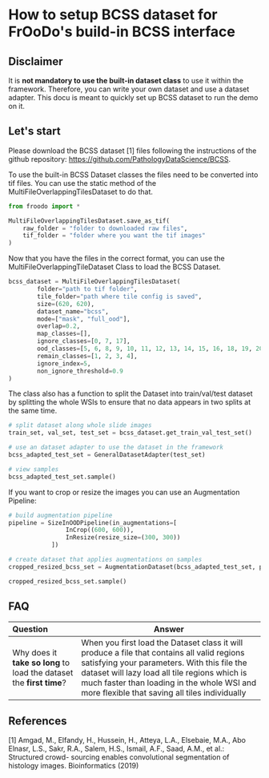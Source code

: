 # How to setup BCSS dataset for FrOoDo's build-in BCSS interface

## Disclaimer
 It is **not mandatory to use the built-in dataset class** to use it within the framework. Therefore, you can write your own dataset and use a dataset adapter. This docu is meant to quickly set up BCSS dataset to run the demo on it.

## Let's start

Please download the BCSS dataset [1] files following the instructions of the github repository: https://github.com/PathologyDataScience/BCSS.

To use the built-in BCSS Dataset classes the files need to be converted into tif files. You can use the static method of the MultiFileOverlappingTilesDataset to do that.

```python
from froodo import *

MultiFileOverlappingTilesDataset.save_as_tif(
    raw_folder = "folder to downloaded raw files",
    tif_folder = "folder where you want the tif images"
)
```

Now that you have the files in the correct format, you can use the  MultiFileOverlappingTileDataset Class to load the BCSS Dataset. 

```python
bcss_dataset = MultiFileOverlappingTilesDataset(
        folder="path to tif folder",
        tile_folder="path where tile config is saved",
        size=(620, 620),
        dataset_name="bcss",
        mode=["mask", "full_ood"],
        overlap=0.2,
        map_classes=[],
        ignore_classes=[0, 7, 17],
        ood_classes=[5, 6, 8, 9, 10, 11, 12, 13, 14, 15, 16, 18, 19, 20, 21],
        remain_classes=[1, 2, 3, 4],
        ignore_index=5,
        non_ignore_threshold=0.9
)
```

The class also has a function to split the Dataset into train/val/test dataset by splitting the whole WSIs to ensure that no data appears in two splits at the same time.

```python
# split dataset along whole slide images
train_set, val_set, test_set = bcss_dataset.get_train_val_test_set()

# use an dataset adapter to use the dataset in the framework
bcss_adapted_test_set = GeneralDatasetAdapter(test_set)

# view samples
bcss_adapted_test_set.sample()
```

If you want to crop or resize the images you can use an Augmentation Pipeline:

```python
# build augmentation pipeline
pipeline = SizeInOODPipeline(in_augmentations=[
                InCrop((600, 600)),
                InResize(resize_size=(300, 300))
            ])

# create dataset that applies augmentations on samples
cropped_resized_bcss_set = AugmentationDataset(bcss_adapted_test_set, pipeline)

cropped_resized_bcss_set.sample()
```

## FAQ
Question | Answer
:-- | --
Why does it **take so long** to load the dataset the **first time**? | When you first load the Dataset class it will produce a file that contains all valid regions satisfying your parameters. With this file the dataset will lazy load all tile regions which is much faster than loading in the whole WSI and more flexible that saving all tiles individually


## References

[1] Amgad, M., Elfandy, H., Hussein, H., Atteya, L.A., Elsebaie, M.A., Abo Elnasr, L.S., Sakr, R.A., Salem, H.S., Ismail, A.F., Saad, A.M., et al.: Structured crowd- sourcing enables convolutional segmentation of histology images. Bioinformatics (2019)
